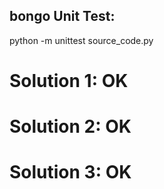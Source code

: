 ## bongo Unit Test: 
python -m unittest source_code.py

# Solution 1: OK
# Solution 2: OK
# Solution 3: OK

